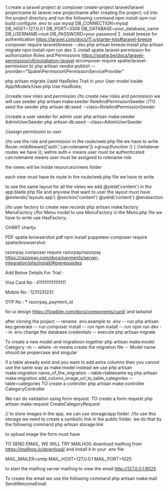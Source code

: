 1.create a laravel project
a) composer create-project laravel/laravel projectname
b) laravel new projectname
after creating the project, cd into the project directory
and run the following command
npm install
npm run build
configure .env to use mysql
DB_CONNECTION=mysql
DB_HOST=127.0.0.1
DB_PORT=3306
DB_DATABASE=your_database_name
DB_USERNAME=root
DB_PASSWORD=your password 2. install breeze for
authentication
https://laravel.com/docs/11.x/starter-kits#laravel-breeze
composer require laravel/breeze --dev
php artisan breeze:install
php artisan migrate
npm install
npm run dev 3. install spatie laravel-permission for authorization
Roles and Permissions
https://spatie.be/docs/laravel-permission/v6/installation-laravel
a)composer require spatie/laravel-permission
b) php artisan vendor:publish --provider="Spatie\Permission\PermissionServiceProvider"

php artisan migrate
//add HasRoles Trait in your User model inside App/Models/User.php
Use HasRoles;

//create new roles and permission
//to create new roles and permisison we will use seeder
php artisan make:seeder RoleAndPermissionSeeder
//TO seed the seeder
php artisan db:seed --class=RoleAndPermissionSeeder

//create a user seeder for admin user
php artisan make:seeder AdminUserSeeder
php artisan db:seed --class=AdminUserSeeder

//assign permission to user

//to use the role and permission
in the route/web.php file we have to write
Route::middleware(['auth','can:rolename'])->group(function () {
//whatever routes we have
});
wehre auth-> means user must be authenticated
can:rolename means user must be assigned to rolename role

the views will be inside resources/views folder

each view must have its route
in the route/web.php file we have to write

to use the same layout for all the views we add
@yield('content') in the app.blade.php file
and anyview that want to user the layout must have
@extends('layouts.app')
@section('content')
@yield('content')
@endsection

//to user factory
to create new records
php artisan make:factory MenuFactory
//for Menu model to use MenuFactory in the Menu.php file we
have to write use HasFactory;

CHART
chartjs

PDF
spatie browsershot
pdf
npm install puppeteer
composer require spatie/browsershot

razorpay
composer require razorpay/razorpay
https://razorpay.com/docs/payments/server-integration/php/install/#prerequisites

Add Below Details For Trial :

Visa Card No : 4111111111111111

Mobile No : 1231231231

OTP No : **\***
razorpay_payment_id

for ui design
https://flowbite.com/docs/components/card/
and tailwind

after cloning the project
-- rename .env.example to .env
-- run php artisan key:generate
-- run composer install
-- run npm install
-- run npm run dev
-- in .env change the database credentials
-- execute php artisan migrate

To create a new model and migratioon together
php artisan make:model Category -m
-- where -m means create the migration file
-- Model name should be propercase and singular

if a table already exist and you want to add extra columns
then you cannot use the same way as make:model instead we use
php artisan make:migration name_of_the_migration --table=tablename
eg
php artisan make:migration add_column_image_url_to_table_categories --table=categories
TO create a controller
php artisan make:controller CategoryController

We can do validation using form request. TO create a form request
php artisan make:request CreateCategoryRequest

// to store images in the app, we can use storage/app folder.
//to use this storage we need to create a symbolic link in the public folder. we do that by the following command
php artisan storage:link

to upload image the form must have

<form  
  enctype="multipart/form-data" to upload image

TO SEND EMAIL, WE WILL TRY MAILHOG
download mailhog from https://mailhog.io/download/ and install it
in your .env file

MAIL_MAILER=smtp
MAIL_HOST=127.0.0.1
MAIL_PORT=1025

to start the mailhog server
mailhog
to view the email
http://127.0.0.1:8025

To create the email we use the following command
php artisan make:mail SendWelcomeEmail
